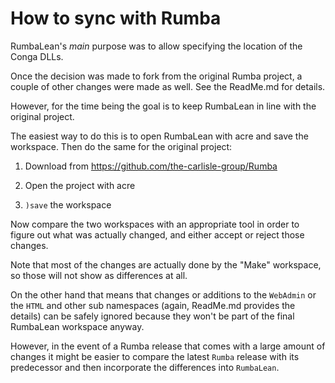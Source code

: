 # How to sync with Rumba

RumbaLean's _main_ purpose was to allow specifying the location of the Conga DLLs.

Once the decision was made to fork from the original Rumba project, a couple of other changes were made as well. See the ReadMe.md for details.

However, for the time being the goal is to keep RumbaLean in line with the original project.

The easiest way to do this is to open RumbaLean with acre and save the workspace. Then do the same for the original project:

1. Download from <https://github.com/the-carlisle-group/Rumba>

2. Open the project with acre

3. `)save` the workspace

Now compare the two workspaces with an appropriate tool in order to figure out what was actually changed, and either accept or reject those changes.

Note that most of the changes are actually done by the "Make" workspace, so those will not show as differences at all. 

On the other hand that means that changes or additions to the `WebAdmin` or the `HTML` and other sub namespaces (again, ReadMe.md provides the details) can be safely ignored because they won't be part of the final RumbaLean workspace anyway.

However, in the event of a Rumba release that comes with a large amount of changes it might be easier to compare the latest `Rumba` release with its predecessor and then incorporate the differences into `RumbaLean`.
